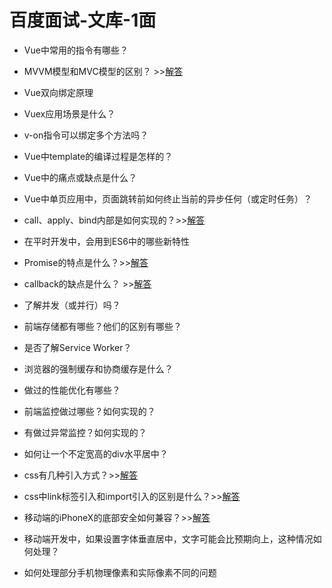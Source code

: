 # 百度面试-文库-1面
 
 * Vue中常用的指令有哪些？

 * MVVM模型和MVC模型的区别？ >>[解答](../待分类面试/007.MVVM模型和MVC模型的区别.md)
 
 * Vue双向绑定原理

 * Vuex应用场景是什么？
 
 * v-on指令可以绑定多个方法吗？
 
 * Vue中template的编译过程是怎样的？
 
 * Vue中的痛点或缺点是什么？
 
 * Vue中单页应用中，页面跳转前如何终止当前的异步任何（或定时任务）？
 
 * call、apply、bind内部是如何实现的？>>[解答](../JS相关/003.call、apply、bind内部是如何实现的.md)
 
 * 在平时开发中，会用到ES6中的哪些新特性
 
 * Promise的特点是什么？>>[解答](../JS相关/004.Promise的特点有哪些.md)
 
 * callback的缺点是什么？ >>[解答](../JS相关/005.callback的缺点是什么.md)
 
 * 了解并发（或并行）吗？
 
 * 前端存储都有哪些？他们的区别有哪些？
 
 * 是否了解Service Worker？
 
 * 浏览器的强制缓存和协商缓存是什么？
 
 * 做过的性能优化有哪些？
 
 * 前端监控做过哪些？如何实现的？
 
 * 有做过异常监控？如何实现的？
 
 * 如何让一个不定宽高的div水平居中？
 
 * css有几种引入方式？>>[解答](../CSS相关/002.CSS引入方式有哪些.md)
 
 * css中link标签引入和import引入的区别是什么？>>[解答](../CSS相关/001.CSS引入的方式中link标签和@import的区别是什么.md)
 
 * 移动端的iPhoneX的底部安全如何兼容？>>[解答](../CSS相关/003.移动端的iPhoneX的底部安全如何兼容.md)
 
 * 移动端开发中，如果设置字体垂直居中，文字可能会比预期向上，这种情况如何处理？
 
 * 如何处理部分手机物理像素和实际像素不同的问题
